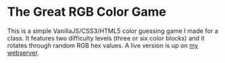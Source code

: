 # The Great RGB Color Game

This is a simple VanillaJS/CSS3/HTML5 color guessing game I made for a class.  It features two difficulty levels (three or six color blocks) and it rotates through random RGB hex values.  A live version is up on [my webserver](http://zachbiri.com/sandbox/cp).
##
